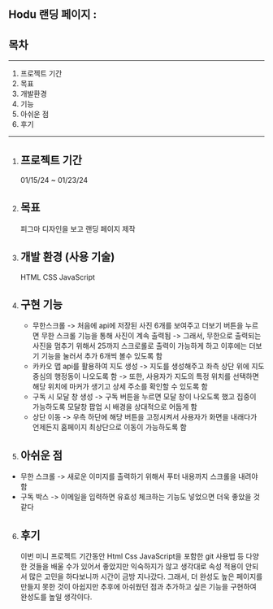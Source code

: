 Hodu 랜딩 페이지 : 
-----------------------------
목차
-------------------
------------------------
1. 프로젝트 기간
2. 목표
3. 개발환경
4. 기능
5. 아쉬운 점
6. 후기
-------------------------
1. 프로젝트 기간
   -----------------------------------------------
   01/15/24 ~ 01/23/24

2. 목표
   ---------------------------------------------------
   피그마 디자인을 보고 랜딩 페이지 제작

3. 개발 환경 (사용 기술)
   -------------------------------------------------
   HTML
   CSS
   JavaScript

4. 구현 기능
   --------------------------------------------------------
   - 무한스크롤
     -> 처음에 api에 저장된 사진 6개를 보여주고 더보기 버튼을 누르면 무한 스크롤 기능을 통해 사진이 계속 출력됨
     -> 그래서, 무한으로 출력되는 사진을 멈추기 위해서 25까지 스크로롤로 출력이 가능하게 하고 이후에는 더보기 기능을 눌러서 추가 6개씩 볼수 있도록 함  
   - 카카오 맵 api를 활용하여 지도 생성
     -> 지도를 생성해주고 좌측 상단 위에 지도 중심의 행정동이 나오도록 함
     -> 또한, 사용자가 지도의 특정 위치를 선택하면 해당 위치에 마커가 생기고 상세 주소를 확인할 수 있도록 함 
   - 구독 시 모달 창 생성
     -> 구독 버튼을 누르면 모달 창이 나오도록 했고 집중이 가능하도록 모달창 팝업 시 배경을 상대적으로 어둡게 함 
   - 상단 이동
    -> 우측 하단에 해당 버튼을 고정시켜서 사용자가 화면을 내래다가 언제든지 홈페이지 최상단으로 이동이 가능하도록 함 

5. 아쉬운 점
   ----------------------------------------------------------
  - 무한 스크롤 -> 새로운 이미지를 출력하기 위해서 푸터 내용까지 스크롤을 내려야 함
  - 구독 박스 -> 이메일을 입력하면 유효성 체크하는 기능도 넣었으면 더욱 좋았을 것 같다

6. 후기
   ----------------------------------------------------------------------
   이번 미니 프로젝트 기간동안 Html Css JavaScript을 포함한 git 사용법 등 다양한 것들을 배울 수가 있어서 좋았지만 익숙하지가 않고 생각대로 속성 적용이 안되서 많은 고민을 하다보니까 시간이 금방 지나갔다. 그래서, 더 완성도 높은 페이지를 만들지 못한 것이 아쉽지만 추후에 아쉬웠던 점과 추가하고 싶은 기능을 구현하여 완성도를 높일 생각이다. 
